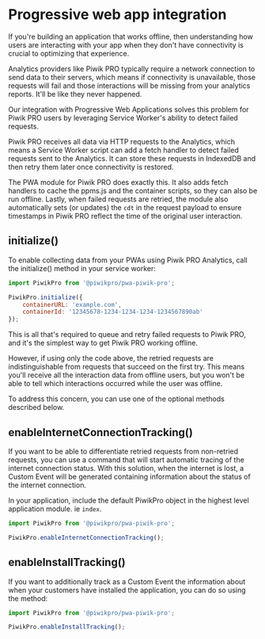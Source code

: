 # Progressive web app integration

If you're building an application that works offline, then understanding how users are interacting with your app when they don't have connectivity is crucial to optimizing that experience.

Analytics providers like Piwik PRO typically require a network connection to send data to their servers, which means if connectivity is unavailable, those requests will fail and those interactions will be missing from your analytics reports. It'll be like they never happened.

Our integration with Progressive Web Applications solves this problem for Piwik PRO users by leveraging Service Worker's ability to detect failed requests.

Piwik PRO receives all data via HTTP requests to the Analytics, which means a Service Worker script can add a fetch handler to detect failed requests sent to the Analytics. It can store these requests in IndexedDB and then retry them later once connectivity is restored.

The PWA module for Piwik PRO does exactly this. It also adds fetch handlers to cache the ppms.js and the container scripts, so they can also be run offline. Lastly, when failed requests are retried, the module also automatically sets (or updates) the `cdt` in the request payload to ensure timestamps in Piwik PRO reflect the time of the original user interaction.

## initialize()

To enable collecting data from your PWAs using Piwik PRO Analytics, call the initialize() method in your service worker:

```javascript
import PiwikPro from '@piwikpro/pwa-piwik-pro';

PiwikPro.initialize({
    containerURL: 'example.com',
    containerId: '12345678-1234-1234-1234-1234567890ab'
});
```

This is all that's required to queue and retry failed requests to Piwik PRO, and it's the simplest way to get Piwik PRO working offline.

However, if using only the code above, the retried requests are indistinguishable from requests that succeed on the first try. This means you'll receive all the interaction data from offline users, but you won't be able to tell which interactions occurred while the user was offline.

To address this concern, you can use one of the optional methods described below.



## enableInternetConnectionTracking()

If you want to be able to differentiate retried requests from non-retried requests, you can use a command that will start automatic tracing of the internet connection status. With this solution, when the internet is lost, a Custom Event will be generated containing information about the status of the internet connection.

In your application, include the default PiwikPro object in the highest level application module. ie `index`.

```javascript
import PiwikPro from '@piwikpro/pwa-piwik-pro';

PiwikPro.enableInternetConnectionTracking();
```

## enableInstallTracking()

If you want to additionally track as a Custom Event the information about when your customers have installed the application, you can do so using the method:

```javascript
import PiwikPro from '@piwikpro/pwa-piwik-pro';

PiwikPro.enableInstallTracking();
```
